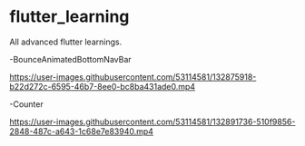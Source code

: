 # flutter_learning
 All advanced flutter learnings.
 
   -BounceAnimatedBottomNavBar
   

https://user-images.githubusercontent.com/53114581/132875918-b22d272c-6595-46b7-8ee0-bc8ba431ade0.mp4

  -Counter

https://user-images.githubusercontent.com/53114581/132891736-510f9856-2848-487c-a643-1c68e7e83940.mp4


